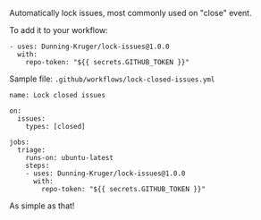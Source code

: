 Automatically lock issues, most commonly used on "close" event.

To add it to your workflow:

    - uses: Dunning-Kruger/lock-issues@1.0.0
      with:
        repo-token: "${{ secrets.GITHUB_TOKEN }}"
        
Sample file: `.github/workflows/lock-closed-issues.yml`

    name: Lock closed issues

    on: 
      issues:
        types: [closed]

    jobs:
      triage:
        runs-on: ubuntu-latest
        steps:
        - uses: Dunning-Kruger/lock-issues@1.0.0
          with:
            repo-token: "${{ secrets.GITHUB_TOKEN }}"
        
As simple as that!
